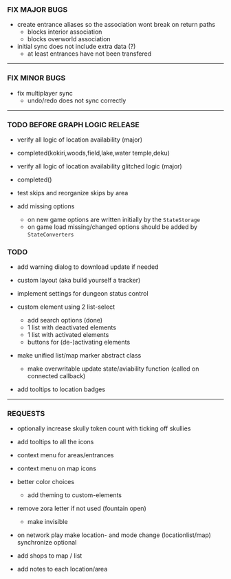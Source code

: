 
### FIX MAJOR BUGS

- create entrance aliases so the association wont break on return paths
    - blocks interior association
    - blocks overworld association
- initial sync does not include extra data (?)
    - at least entrances have not been transfered

---

### FIX MINOR BUGS

- fix multiplayer sync
    - undo/redo does not sync correctly

---

### TODO BEFORE GRAPH LOGIC RELEASE

- verify all logic of location availability (major)
- completed(kokiri,woods,field,lake,water temple,deku)

- verify all logic of location availability glitched logic (major)
- completed()

- test skips and reorganize skips by area

- add missing options
    - on new game options are written initially by the `StateStorage`
    - on game load missing/changed options should be added by `StateConverters`
    

### TODO

- add warning dialog to download update if needed

- custom layout (aka build yourself a tracker)

- implement settings for dungeon status control

- custom element using 2 list-select
    - add search options (done)
    - 1 list with deactivated elements
    - 1 list with activated elements
    - buttons for (de-)activating elements

- make unified list/map marker abstract class
    - make overwritable update state/aviability function (called on connected callback)
    
- add tooltips to location badges

---

### REQUESTS

- optionally increase skully token count with ticking off skullies

- add tooltips to all the icons
- context menu for areas/entrances
- context menu on map icons

- better color choices
    - add theming to custom-elements

- remove zora letter if not used (fountain open)
    - make invisible

- on network play make location- and mode change (locationlist/map) synchronize optional

- add shops to map / list

- add notes to each location/area